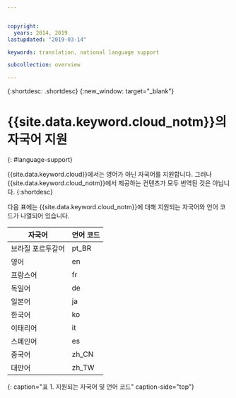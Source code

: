 ```yaml
---


copyright:
  years: 2014, 2019
lastupdated: "2019-03-14"

keywords: translation, national language support

subcollection: overview

---
```


{:shortdesc: .shortdesc}
{:new_window: target="_blank"}

# {{site.data.keyword.cloud_notm}}의 자국어 지원 
{: #language-support}

{{site.data.keyword.cloud}}에서는 영어가 아닌 자국어를 지원합니다. 그러나 {{site.data.keyword.cloud_notm}}에서 제공하는 컨텐츠가 모두 번역된 것은 아닙니다.
{:shortdesc}

다음 표에는 {{site.data.keyword.cloud_notm}}에 대해 지원되는 자국어와 언어 코드가 나열되어 있습니다.

| 자국어 | 언어 코드 |
|----------|---------|
| 브라질 포르투갈어 | pt_BR |
| 영어 | en |
| 프랑스어 | fr |
| 독일어 | de |
| 일본어 | ja |
| 한국어 | ko |
| 이태리어 | it |
| 스페인어 | es |
| 중국어 | zh_CN |
| 대만어 | zh_TW |
{: caption="표 1. 지원되는 자국어 및 언어 코드" caption-side="top"}

